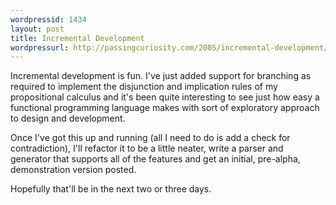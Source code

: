 ```yaml
---
wordpressid: 1434
layout: post
title: Incremental Development
wordpressurl: http://passingcuriosity.com/2005/incremental-development/
---
```

Incremental development is fun. I've just added support for branching as required to implement the disjunction and implication rules of my propositional calculus and it's been quite interesting to see just how easy a functional programming language makes with sort of exploratory approach to design and development.

Once I've got this up and running (all I need to do is add a check for contradiction), I'll refactor it to be a little neater, write a parser and generator that supports all of the features and get an initial, pre-alpha, demonstration version posted.

Hopefully that'll be in the next two or three days.
